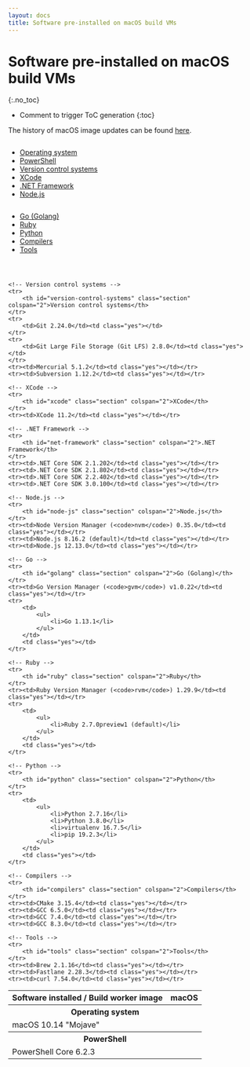 ```yaml
---
layout: docs
title: Software pre-installed on macOS build VMs
---
```


<!-- markdownlint-disable MD022 MD032 -->
# Software pre-installed on macOS build VMs
{:.no_toc}

* Comment to trigger ToC generation
{:toc}
<!-- markdownlint-enable MD022 MD032 -->

The history of macOS image updates can be found [here](/updates/).

<div class="row">
    <div class="columns medium-4">
        <ul>
            <li><a href="#operating-system">Operating system</a></li>
            <li><a href="#powershell">PowerShell</a></li>
            <li><a href="#version-control-systems">Version control systems</a></li>
            <li><a href="#xcode">XCode</a></li>
            <li><a href="#net-framework">.NET Framework</a></li>
            <li><a href="#node-js">Node.js</a></li>
        </ul>
    </div>
    <div class="columns medium-4">
        <ul>
            <li><a href="#golang">Go (Golang)</a></li>
            <li><a href="#ruby">Ruby</a></li>
            <li><a href="#python">Python</a></li>
            <li><a href="#compilers">Compilers</a></li>
            <li><a href="#tools">Tools</a></li>
        </ul>
    </div>
    <div class="columns medium-4">
        <ul>
        </ul>
    </div>
</div>

<table class="software-list">
    <tr>
        <th>Software installed / Build worker image</th>
        <th class="rotate"><span>macOS</span></th>
    </tr>
    <tr>
        <th id="operating-system" class="section" colspan="2">Operating system</th>
    </tr>
    <tr>
        <td>macOS 10.14 "Mojave"</td>
        <td class="yes"></td>
    </tr>
    <tr>
        <th id="powershell" class="section" colspan="2">PowerShell</th>
    </tr>
    <tr><td>PowerShell Core 6.2.3</td><td class="yes"></td></tr>

    <!-- Version control systems -->
    <tr>
        <th id="version-control-systems" class="section" colspan="2">Version control systems</th>
    </tr>
    <tr>
        <td>Git 2.24.0</td><td class="yes"></td>
    </tr>
    <tr>
        <td>Git Large File Storage (Git LFS) 2.8.0</td><td class="yes"></td>
    </tr>
    <tr><td>Mercurial 5.1.2</td><td class="yes"></td></tr>
    <tr><td>Subversion 1.12.2</td><td class="yes"></td></tr>

    <!-- XCode -->
    <tr>
        <th id="xcode" class="section" colspan="2">XCode</th>
    </tr>
    <tr><td>XCode 11.2</td><td class="yes"></td></tr>

    <!-- .NET Framework -->
    <tr>
        <th id="net-framework" class="section" colspan="2">.NET Framework</th>
    </tr>
    <tr><td>.NET Core SDK 2.1.202</td><td class="yes"></td></tr>
    <tr><td>.NET Core SDK 2.1.802</td><td class="yes"></td></tr>
    <tr><td>.NET Core SDK 2.2.402</td><td class="yes"></td></tr>
    <tr><td>.NET Core SDK 3.0.100</td><td class="yes"></td></tr>

    <!-- Node.js -->
    <tr>
        <th id="node-js" class="section" colspan="2">Node.js</th>
    </tr>
    <tr><td>Node Version Manager (<code>nvm</code>) 0.35.0</td><td class="yes"></td></tr>
    <tr><td>Node.js 8.16.2 (default)</td><td class="yes"></td></tr>
    <tr><td>Node.js 12.13.0</td><td class="yes"></td></tr>

    <!-- Go -->
    <tr>
        <th id="golang" class="section" colspan="2">Go (Golang)</th>
    </tr>
    <tr><td>Go Version Manager (<code>gvm</code>) v1.0.22</td><td class="yes"></td></tr>
    <tr>
        <td>
            <ul>
                <li>Go 1.13.1</li>
            </ul>
        </td>
        <td class="yes"></td>
    </tr>

    <!-- Ruby -->
    <tr>
        <th id="ruby" class="section" colspan="2">Ruby</th>
    </tr>
    <tr><td>Ruby Version Manager (<code>rvm</code>) 1.29.9</td><td class="yes"></td></tr>
    <tr>
        <td>
            <ul>
                <li>Ruby 2.7.0preview1 (default)</li>
            </ul>
        </td>
        <td class="yes"></td>
    </tr>

    <!-- Python -->
    <tr>
        <th id="python" class="section" colspan="2">Python</th>
    </tr>
    <tr>
        <td>
            <ul>
                <li>Python 2.7.16</li>
                <li>Python 3.8.0</li>
                <li>virtualenv 16.7.5</li>
                <li>pip 19.2.3</li>
            </ul>
        </td>
        <td class="yes"></td>
    </tr>

    <!-- Compilers -->
    <tr>
        <th id="compilers" class="section" colspan="2">Compilers</th>
    </tr>
    <tr><td>CMake 3.15.4</td><td class="yes"></td></tr>
    <tr><td>GCC 6.5.0</td><td class="yes"></td></tr>
    <tr><td>GCC 7.4.0</td><td class="yes"></td></tr>
    <tr><td>GCC 8.3.0</td><td class="yes"></td></tr>

    <!-- Tools -->
    <tr>
        <th id="tools" class="section" colspan="2">Tools</th>
    </tr>
    <tr><td>Brew 2.1.16</td><td class="yes"></td></tr>
    <tr><td>Fastlane 2.28.3</td><td class="yes"></td></tr>
    <tr><td>curl 7.54.0</td><td class="yes"></td></tr>
</table>